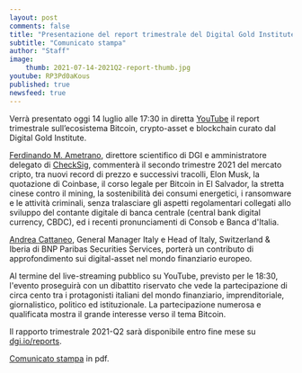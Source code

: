 ```yaml
---
layout: post
comments: false
title: "Presentazione del report trimestrale del Digital Gold Institute"
subtitle: "Comunicato stampa" 
author: "Staff"
image:
    thumb: 2021-07-14-2021Q2-report-thumb.jpg
youtube: RP3Pd0aKous
published: true
newsfeed: true
---
```


Verrà presentato oggi 14 luglio alle 17:30 in diretta [YouTube](https://youtu.be/RP3Pd0aKous)
il report trimestrale sull’ecosistema Bitcoin, crypto-asset e blockchain
 curato dal Digital Gold Institute.

[Ferdinando M. Ametrano](https://ametrano.net/it/about/),
direttore scientifico di DGI e amministratore delegato di [CheckSig](www.checksig.io),
commenterà il secondo trimestre 2021 del mercato cripto,
tra nuovi record di prezzo e successivi tracolli, Elon Musk,
la quotazione di Coinbase, il corso legale per Bitcoin in El Salvador,
la stretta cinese contro il mining, la sostenibilità dei consumi energetici,
i ransomware e le attività criminali, senza tralasciare gli aspetti regolamentari
collegati allo sviluppo del contante digitale di banca centrale (central bank digital currency, CBDC),
ed i recenti pronunciamenti di Consob e Banca d'Italia.

[Andrea Cattaneo](https://it.linkedin.com/in/andrea-cattaneo-9b75b829), General Manager Italy e Head of Italy,
Switzerland & Iberia di BNP Paribas Securities Services, porterà un contributo
di approfondimento sui digital-asset nel mondo finanziario europeo.

Al termine del live-streaming pubblico su YouTube, previsto per le 18:30,
l'evento proseguirà con un dibattito riservato che vede la partecipazione di circa cento
tra i protagonisti italiani del mondo finanziario, imprenditoriale, giornalistico,
politico ed istituzionale.
La partecipazione numerosa e qualificata mostra il grande interesse verso il tema Bitcoin.

Il rapporto trimestrale 2021-Q2 sarà disponibile entro fine mese su [dgi.io/reports](https://dgi.io/reports/).

[Comunicato stampa]({{site.baseurl}}/docs/20210714-comunicato-stampa-report-dgi.pdf) in pdf.
